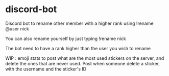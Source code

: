 # discord-bot
Discord bot to rename other member with a higher rank using !rename @user nick

You can also rename yourself by just typing !rename nick

The bot need to have a rank higher than the user you wish to rename

WIP : emoji stats to post what are the most used stickers on the server, and delete the ones that are never used. Post when someone delete a sticker, with the username and the sticker's ID



